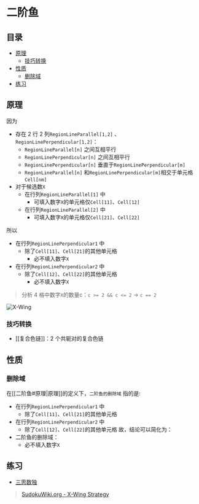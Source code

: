# 二阶鱼

<!-- START doctoc generated TOC please keep comment here to allow auto update -->
<!-- DON'T EDIT THIS SECTION, INSTEAD RE-RUN doctoc TO UPDATE -->
## 目录

- [原理](#%E5%8E%9F%E7%90%86)
  - [技巧转换](#%E6%8A%80%E5%B7%A7%E8%BD%AC%E6%8D%A2)
- [性质](#%E6%80%A7%E8%B4%A8)
  - [删除域](#%E5%88%A0%E9%99%A4%E5%9F%9F)
- [练习](#%E7%BB%83%E4%B9%A0)

<!-- END doctoc generated TOC please keep comment here to allow auto update -->

## 原理

因为
- 存在 2 行 2 列`RegionLineParallel[1,2]` 、`RegionLinePerpendicular[1,2]`：
	- `RegionLineParallel[n]` 之间互相平行
	- `RegionLinePerpendicular[n]` 之间互相平行
	- `RegionLinePerpendicular[n]` 垂直于`RegionLinePerpendicular[m]`
	- `RegionLineParallel[n]` 和`RegionLinePerpendicular[m]`相交于单元格`Cell[nm]`
- 对于候选数`X`
	- 在行列`RegionLineParallel[1]` 中
		- 可填入数字`X`的单元格仅`Cell[11]`、`Cell[12]`
	- 在行列`RegionLineParallel[2]` 中
		- 可填入数字`X`的单元格仅`Cell[21]`、`Cell[22]`

所以
- 在行列`RegionLinePerpendicular1` 中
	- 除了`Cell[11]`、`Cell[21]`的其他单元格
		- 必不填入数字`X`
- 在行列`RegionLinePerpendicular2` 中
	- 除了`Cell[12]`、`Cell[22]`的其他单元格
		- 必不填入数字`X`

> 分析 4 格中数字`X`的数量c：`c >= 2 && c <= 2` → `c == 2`

![X-Wing](https://www.sudokuwiki.org/PuzImages/XWing1.png)

###  技巧转换

- [[复合色链]]：2 个共轭对的复合色链

## 性质

### 删除域

在[[二阶鱼#原理|原理]]的定义下，`二阶鱼的删除域` 指的是:
- 在行列`RegionLinePerpendicular1` 中
	- 除了`Cell[11]`、`Cell[21]`的其他单元格
- 在行列`RegionLinePerpendicular2` 中
	- 除了`Cell[12]`、`Cell[22]`的其他单元格
故，结论可以简化为：
- 二阶鱼的删除域：
	- 必不填入数字`X`

## 练习

-   [三思数独](https://www.12634.com/learning/x-wing/index)

> [SudokuWiki.org - X-Wing Strategy](https://www.sudokuwiki.org/X_Wing_Strategy)
